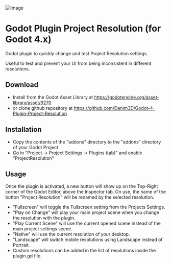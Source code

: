 ![Image](https://img.itch.zone/aW1hZ2UvMTM3ODU2OC84MDI4MDExLnBuZw==/original/ZQ1nVq.png)

# Godot Plugin Project Resolution (for Godot 4.x)

Godot plugin to quickly change and test Project Resolution settings.

Useful to test and prevent your UI from being inconsistent in different resolutions.

## Download

- Install from the Godot Asset Library at https://godotengine.org/asset-library/asset/9270
- or clone github repository at https://github.com/Danim3D/Godot-4-Plugin-Project-Resolution


## Installation

- Copy the contents of the "addons" directory to the "addons" directory of your Godot Project
- Go in "Project -> Project Settings -> Plugins (tab)" and enable "ProjectResolution"


## Usage

Once the plugin is activated, a new button will show up on the Top-Right corner of the Godot Editor, above the Inspector tab.
On use, the name of the button "Project Resolution" will be renamed by the selected resolution.

- "Fullscreen" will toggle the Fullscreen setting from the Projects Settings.
- "Play on Change" will play your main project scene when you change the resolution with the plugin.
- "Play Current Scene" will use the current opened scene instead of the main project settings scene.
- "Native" will use the current resolution of your desktop.
- "Landscape" will switch mobile resolutions using Landscape instead of Portrait.
- Custom resolutions can be added in the list of resolutions inside the plugin.gd file.
